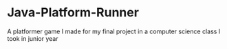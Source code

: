 # Java-Platform-Runner
A platformer game I made for my final project in a computer science class I took in junior year
